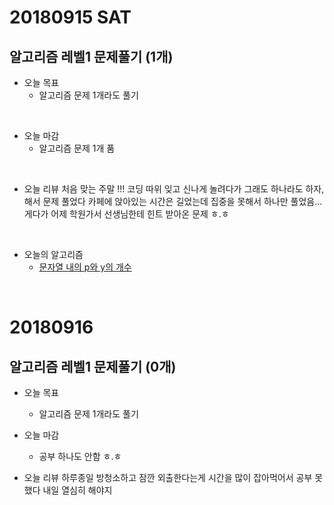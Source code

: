 # 20180915 SAT

## 알고리즘 레벨1 문제풀기 (1개)

- 오늘 목표
  - 알고리즘 문제 1개라도 풀기
<br />

- 오늘 마감
  - 알고리즘 문제 1개 품
<br />

- 오늘 리뷰
처음 맞는 주말 !!! 
코딩 따위 잊고 신나게 놀려다가 그래도 하나라도 하자, 해서 문제 풀었다 
카페에 앉아있는 시간은 길었는데 집중을 못해서 하나만 풀었음... 
게다가 어제 학원가서 선생님한테 힌트 받아온 문제 ㅎ.ㅎ 
<br />

- 오늘의 알고리즘
  - [문자열 내의 p와 y의 개수](http://choinashil.blog.me/221359539637)
<br />



# 20180916

## 알고리즘 레벨1 문제풀기 (0개)

- 오늘 목표
  - 알고리즘 문제 1개라도 풀기

- 오늘 마감
  - 공부 하나도 안함 ㅎ.ㅎ 

- 오늘 리뷰
하루종일 방청소하고 잠깐 외출한다는게 시간을 많이 잡아먹어서 공부 못했다 
내일 열심히 해야지

